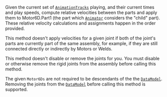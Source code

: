 Given the current set of [`AnimationTracks`](https://create.roblox.com/docs/reference/engine/classes/AnimationTrack) playing,
and their current times and play speeds, compute relative velocities
between the parts and apply them to Motor6D.Part1 (the part which
[`Animator`](https://create.roblox.com/docs/reference/engine/classes/Animator) considers the "child" part). These relative velocity
calculations and assignments happen in the order provided.

This method doesn't apply velocities for a given joint if both of the
joint's parts are currently part of the same assembly, for example, if
they are still connected directly or indirectly by Motors or Welds.

This method doesn't disable or remove the joints for you. You must disable
or otherwise remove the rigid joints from the assembly before calling this
method.

The given `Motor6Ds` are not required to be descendants of the the
[`DataModel`](https://create.roblox.com/docs/reference/engine/classes/DataModel). Removing the joints from the [`DataModel`](https://create.roblox.com/docs/reference/engine/classes/DataModel) before
calling this method is supported.